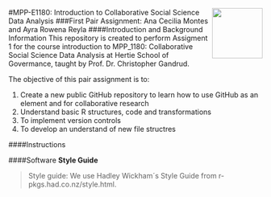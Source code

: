 [<img src="https://www.hertie-school.org/uploads/pics/HSG_Logo_rgb_33c6f5.jpg" align="right" height="100" width ="100"/>](http://www.hertie-school.org/)



#MPP-E1180: Introduction to Collaborative Social Science Data Analysis
###First Pair Assignment: Ana Cecilia Montes and Ayra Rowena Reyla 
####Introduction and Background Information
This repository is created to perform Assigment 1 for the course introduction to MPP_1180: Collaborative Social Science Data Analysis at Hertie School of Govermance, taught by Prof. Dr. Christopher Gandrud. 

The objective of this pair assignment is to:

1. Create a new public GitHub repository to learn how to use GitHub as an element and for collaborative research
2. Understand basic R structures, code and transformations
3. To implement version controls
4. To develop an understand of new file structres


####Instructions





####Software
**Style Guide**
>Style guide: We use Hadley Wickham´s Style Guide from r-pkgs.had.co.nz/style.html.

